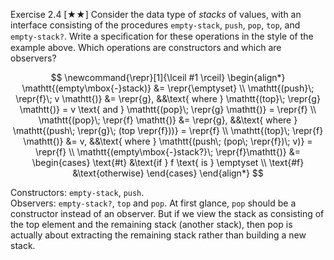 Exercise 2.4 [★★] Consider the data type of *stacks* of values, with an interface consisting of the procedures `empty-stack`, `push`, `pop`, `top`, and `empty-stack?`. Write a speciﬁcation for these operations in the style of the example above. Which operations are constructors and which are observers?

$$
\newcommand{\repr}[1]{\lceil #1 \rceil}
\begin{align*}
\mathtt{(empty\mbox{-}stack)} &= \repr{\emptyset} \\
\mathtt{(push}\; \repr{f}\; v \mathtt{)} &= \repr{g}, &&\text{ where } \mathtt{(top}\; \repr{g} \mathtt{)} = v \text{ and } \mathtt{(pop}\; \repr{g} \mathtt{)} = \repr{f} \\
\mathtt{(pop}\; \repr{f} \mathtt{)} &= \repr{g}, &&\text{ where } \mathtt{(push\; \repr{g}\; (top \repr{f}))} = \repr{f} \\
\mathtt{(top}\; \repr{f} \mathtt{)} &= v, &&\text{ where } \mathtt{(push\; (pop\; \repr{f})\; v)} = \repr{f} \\
\mathtt{(empty\mbox{-}stack?}\; \repr{f}\mathtt{)} &= 
    \begin{cases}
        \text{#t} &\text{if } f \text{ is } \emptyset \\
        \text{#f} &\text{otherwise}
    \end{cases}
\end{align*}
$$

Constructors: `empty-stack`, `push`.\
Observers: `empty-stack?`, `top` and `pop`. At first glance, `pop` should be a constructor instead of an observer. But if we view the stack as consisting of the top element and the remaining stack (another stack), then pop is actually about extracting the remaining stack rather than building a new stack.
